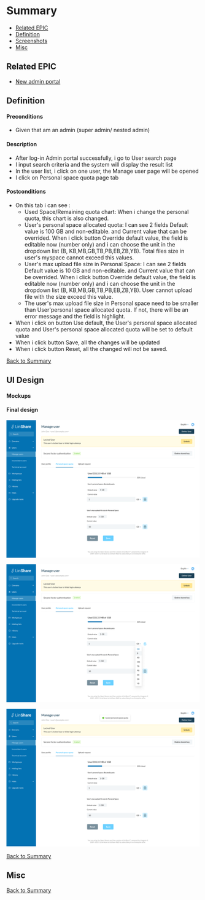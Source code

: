 # Summary

* [Related EPIC](#related-epic)
* [Definition](#definition)
* [Screenshots](#screenshots)
* [Misc](#misc)

## Related EPIC

* [New admin portal](./README.md)

## Definition

#### Preconditions

* Given that am an admin (super admin/ nested admin)

#### Description

* After log-in Admin portal successfully, i go to User search page
* I input search criteria and the system will display the result list
* In the user list, i click on one user, the Manage user page will be opened
* I click on Personal space quota page tab

#### Postconditions

* On this tab i can see :
   *  Used Space/Remaining quota chart: When i change the personal quota, this chart is also changed. 
   *  User's personal space allocated quota: I can see 2 fields Default value is 100 GB and non-editable. and Current value that can be overrided. When i click button Override default value, the field is editable now (number only) and i can choose the unit in the dropdown list (B, KB,MB,GB,TB,PB,EB,ZB,YB). Total files size in user's myspace cannot exceed this values. 
   *  User's max upload file size in Personal Space:  I can see 2 fields Default value is 10 GB and non-editable. and Current value that can be overrided. When i click button Override default value, the field is editable now (number only) and i can choose the unit in the dropdown list (B, KB,MB,GB,TB,PB,EB,ZB,YB). User cannot upload file with the size exceed this value. 
   *  The user's max upload file size in Personal space need to be smaller than User'personal space allocated quota. If not, there will be an error message and the field is highlight. 
* When i click on button Use default, the User's personal space allocated quota and User's personal space allocated quota will be set to default value
*  When i click button Save, all the changes will be updated 
*  When i click button Reset, all the changed will not be saved. 

[Back to Summary](#summary)

## UI Design

#### Mockups
#### Final design

![story14](./mockups/14.1.png)

![story14](./mockups/14.2.png)

![story14](./mockups/14.3.png)

[Back to Summary](#summary)
## Misc

[Back to Summary](#summary)

